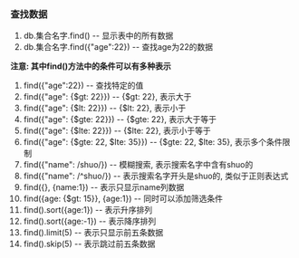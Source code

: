 ### 查找数据
1. db.集合名字.find()  -- 显示表中的所有数据
2. db.集合名字.find({"age":22}) -- 查找age为22的数据

**注意: 其中find()方法中的条件可以有多种表示**
1. find({"age":22}) -- 查找特定的值
2. find({"age": {$gt: 22}}) -- {$gt: 22}, 表示大于
3. find({"age": {$lt: 22}}) -- {$lt: 22}, 表示小于
4. find({"age": {$gte: 22}}) -- {$gte: 22}, 表示大于等于
5. find({"age": {$lte: 22}}) -- {$lte: 22}, 表示小于等于
6. find({"age": {$gte: 22, $lte: 35}}) -- {$gte: 22, $lte: 35}, 表示多个条件限制
7. find({"name": /shuo/}) -- 模糊搜索, 表示搜索名字中含有shuo的
8. find({"name": /^shuo/}) -- 表示搜索名字开头是shuo的, 类似于正则表达式
9. find({}, {name:1}) -- 表示只显示name列数据
10. find({age: {$gt: 15}}, {age:1}) -- 同时可以添加筛选条件
11. find().sort({age:1}) -- 表示升序排列
12. find().sort({age:-1}) -- 表示降序排列
13. find().limit(5) -- 表示只显示前五条数据
14. find().skip(5) -- 表示跳过前五条数据